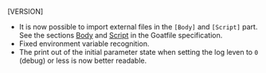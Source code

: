 [VERSION]

- It is now possible to import external files in the `[Body]` and `[Script]` part. See the sections [Body](https://github.com/studio-b12/goat/blob/main/docs/goatfile-spec.md#body) and [Script](https://github.com/studio-b12/goat/blob/main/docs/goatfile-spec.md#script) in the Goatfile specification.
- Fixed environment variable recognition.
- The print out of the initial parameter state when setting the log leven to `0` (debug) or less is now better readable.